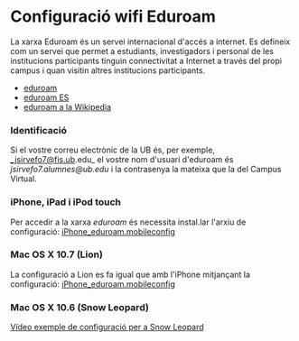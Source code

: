 Configuració wifi Eduroam
=========================
La xarxa Eduroam és un servei internacional d'accés a internet. Es defineix com un servei que permet a estudiants, investigadors i personal de les institucions participants tinguin connectivitat a Internet a través del propi campus i quan visitin altres institucions participants. 

* [eduroam](http://www.eduroam.org/)
* [eduroam ES](http://www.eduroam.es/)
* [eduroam a la Wikipedia](http://en.wikipedia.org/wiki/Eduroam)

### Identificació
Si el vostre correu electrònic de la UB és, per exemple, _jsirvefo7@fis.ub.edu_ el vostre nom d'usuari d'eduroam és _jsirvefo7.alumnes@ub.edu_ i la contrasenya la mateixa que la del Campus Virtual.

### iPhone, iPad i iPod touch
Per accedir a la xarxa _eduroam_ és necessita instal.lar l'arxiu de configuració: [iPhone_eduroam.mobileconfig](http://www.ub.edu/fisica/facultat/eduroam/iPhone_eduroam.mobileconfig)


### Mac OS X 10.7 (Lion)
La configuració a Lion es fa igual que amb l'iPhone mitjançant la configuració: [iPhone_eduroam.mobileconfig](http://www.ub.edu/fisica/facultat/eduroam/iPhone_eduroam.mobileconfig)


### Mac OS X 10.6 (Snow Leopard)
[Vídeo exemple de configuració per a Snow Leopard](http://www.ub.edu/fisica/facultat/eduroam/?p=mac)